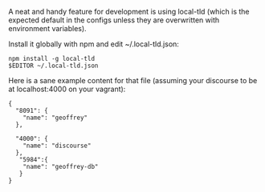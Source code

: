 A neat and handy feature for development is using local-tld (which is the expected default in the configs unless they are overwritten with environment variables).

Install it globally with npm and edit ~/.local-tld.json:

    npm install -g local-tld
    $EDITOR ~/.local-tld.json

Here is a sane example content for that file (assuming your discourse to be at localhost:4000 on your vagrant):

```
{
  "8091": {
    "name": "geoffrey"
  },

  "4000": {
    "name": "discourse"
  },
   "5984":{
    "name": "geoffrey-db"
   }
}

```